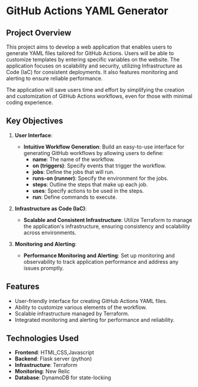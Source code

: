 # GitHub Actions YAML Generator

## Project Overview

This project aims to develop a web application that enables users to generate YAML files tailored for GitHub Actions. Users will be able to customize templates by entering specific variables on the website. The application focuses on scalability and security, utilizing Infrastructure as Code (IaC) for consistent deployments. It also features monitoring and alerting to ensure reliable performance.

The application will save users time and effort by simplifying the creation and customization of GitHub Actions workflows, even for those with minimal coding experience.

## Key Objectives

1. **User Interface**:
   - **Intuitive Workflow Generation**: Build an easy-to-use interface for generating GitHub workflows by allowing users to define:
     - **name**: The name of the workflow.
     - **on (triggers)**: Specify events that trigger the workflow.
     - **jobs**: Define the jobs that will run.
     - **runs-on (runner)**: Specify the environment for the jobs.
     - **steps**: Outline the steps that make up each job.
     - **uses**: Specify actions to be used in the steps.
     - **run**: Define commands to execute.

2. **Infrastructure as Code (IaC)**:
   - **Scalable and Consistent Infrastructure**: Utilize Terraform to manage the application's infrastructure, ensuring consistency and scalability across environments.

3. **Monitoring and Alerting**:
   - **Performance Monitoring and Alerting**: Set up monitoring and observability to track application performance and address any issues promptly.

## Features

- User-friendly interface for creating GitHub Actions YAML files.
- Ability to customize various elements of the workflow.
- Scalable infrastructure managed by Terraform.
- Integrated monitoring and alerting for performance and reliability.

## Technologies Used

- **Frontend**: HTML,CSS,Javascript
- **Backend**: Flask server (python)
- **Infrastructure**: Terraform
- **Monitoring**: New Relic
- **Database**: DynamoDB for state-locking
